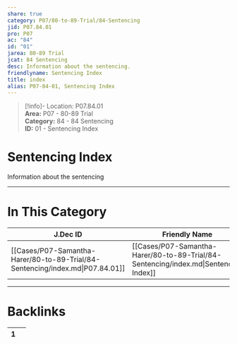 ```yaml
---  
share: true  
category: P07/80-to-89-Trial/84-Sentencing  
jid: P07.84.01  
pro: P07  
ac: "84"  
id: "01"  
jarea: 80-89 Trial  
jcat: 84 Sentencing  
desc: Information about the sentencing.  
friendlyname: Sentencing Index  
title: index  
alias: P07-84-01, Sentencing Index  
---  
```

  
>[!info]- Location: P07.84.01  
>**Area:** P07 - 80-89 Trial  
>**Category:** 84 - 84 Sentencing  
>**ID:** 01 - Sentencing Index  
  
# Sentencing Index  
  
Information about the sentencing  
   
  
  
---  
# In This Category  
  
| J.Dec ID                                                                      | Friendly Name                                                                        | Description                       |  
| ----------------------------------------------------------------------------- | ------------------------------------------------------------------------------------ | --------------------------------- |  
| [[Cases/P07-Samantha-Harer/80-to-89-Trial/84-Sentencing/index.md\|P07.84.01]] | [[Cases/P07-Samantha-Harer/80-to-89-Trial/84-Sentencing/index.md\|Sentencing Index]] | Information about the sentencing. |  
  
  
---  
# Backlinks  
<div><table class="dataview table-view-table"><thead class="table-view-thead"><tr class="table-view-tr-header"><th class="table-view-th"><span></span><span class="dataview small-text">1</span></th><th class="table-view-th"><span></span></th></tr></thead><tbody class="table-view-tbody"></tbody></table></div>